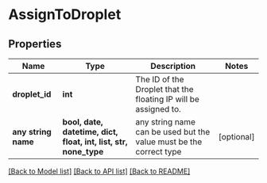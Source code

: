 # AssignToDroplet


## Properties
Name | Type | Description | Notes
------------ | ------------- | ------------- | -------------
**droplet_id** | **int** | The ID of the Droplet that the floating IP will be assigned to. | 
**any string name** | **bool, date, datetime, dict, float, int, list, str, none_type** | any string name can be used but the value must be the correct type | [optional]

[[Back to Model list]](../README.md#documentation-for-models) [[Back to API list]](../README.md#documentation-for-api-endpoints) [[Back to README]](../README.md)


